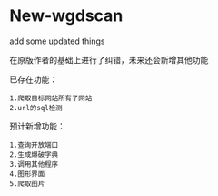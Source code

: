 # New-wgdscan
add some updated things

在原版作者的基础上进行了纠错，未来还会新增其他功能

已存在功能：

```
1.爬取目标网站所有子网站
2.url的sql检测
```

预计新增功能：

```
1.查询开放端口
2.生成爆破字典
3.调用其他程序
4.图形界面
5.爬取图片
```
